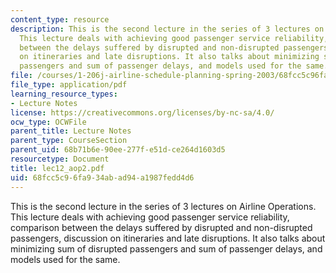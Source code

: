 ```yaml
---
content_type: resource
description: This is the second lecture in the series of 3 lectures on Airline Operations.
  This lecture deals with achieving good passenger service reliability, comparison
  between the delays suffered by disrupted and non-disrupted passengers, discussion
  on itineraries and late disruptions. It also talks about minimizing sum of disrupted
  passengers and sum of passenger delays, and models used for the same.
file: /courses/1-206j-airline-schedule-planning-spring-2003/68fcc5c96fa934abad94a1987fedd4d6_lec12_aop2.pdf
file_type: application/pdf
learning_resource_types:
- Lecture Notes
license: https://creativecommons.org/licenses/by-nc-sa/4.0/
ocw_type: OCWFile
parent_title: Lecture Notes
parent_type: CourseSection
parent_uid: 68b71b6e-90ee-277f-e51d-ce264d1603d5
resourcetype: Document
title: lec12_aop2.pdf
uid: 68fcc5c9-6fa9-34ab-ad94-a1987fedd4d6
---
```

This is the second lecture in the series of 3 lectures on Airline Operations. This lecture deals with achieving good passenger service reliability, comparison between the delays suffered by disrupted and non-disrupted passengers, discussion on itineraries and late disruptions. It also talks about minimizing sum of disrupted passengers and sum of passenger delays, and models used for the same.